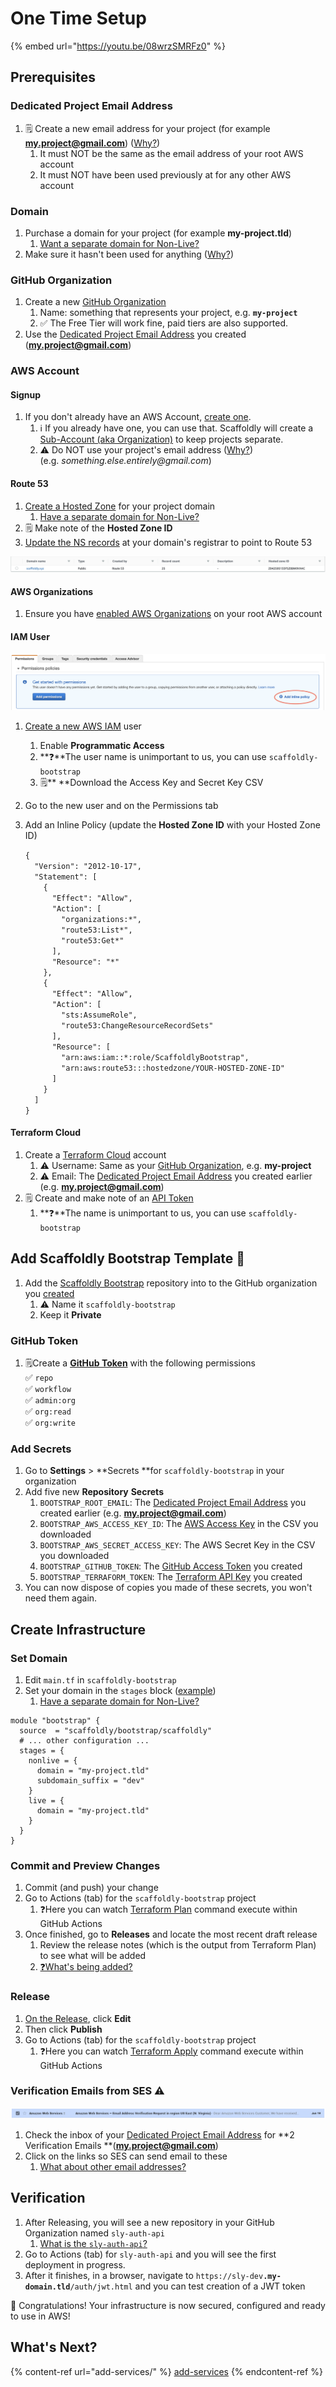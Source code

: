 # One Time Setup

{% embed url="https://youtu.be/08wrzSMRFz0" %}

## Prerequisites

### Dedicated Project Email Address

1. 🗒️ Create a new email address for your project (for example **my.project@gmail.com**) ([Why?](../faqs.md#why-do-i-need-a-dedicated-email-for-my-project))
   1. It must NOT be the same as the email address of your root AWS account
   2. It must NOT have been used previously at for any other AWS account

### Domain

1. Purchase a domain for your project (for example **my-project.tld**)
   1. [Want a separate domain for Non-Live?](../infrastructure/alternate-domain-for-non-live.md)
2. Make sure it hasn't been used for anything ([Why?](../infrastructure/using-an-existing-domain.md))

### GitHub Organization

1. Create a new [GitHub Organization](https://github.com/account/organizations/new)
   1. Name: something that represents your project, e.g. **`my-project`**
   2. ✅ The Free Tier will work fine, paid tiers are also supported.
2. Use the [Dedicated Project Email Address](one-time-setup.md#dedicated-email) you created (**my.project@gmail.com**)

### AWS Account

#### Signup

1. If you don't already have an AWS Account, [create one](https://aws.amazon.com). 
   1. ℹ️ If you already have one, you can use that. Scaffoldly will create a [Sub-Account (aka Organization)](https://aws.amazon.com/organizations/) to keep projects separate.
   2. ⚠️ Do NOT use your project's email address ([Why?](../faqs.md#why-do-i-need-a-dedicated-email-for-my-project)) \
      (e.g. _something.else.entirely@gmail.com_)

#### Route 53

1. [Create a Hosted Zone](https://docs.aws.amazon.com/Route53/latest/DeveloperGuide/CreatingHostedZone.html) for your project domain
   1. [Have a separate domain for Non-Live?](../infrastructure/alternate-domain-for-non-live.md)
2. 🗒️ Make note of the **Hosted Zone ID**
3. [Update the NS records](https://docs.aws.amazon.com/Route53/latest/DeveloperGuide/MigratingDNS.html) at your domain's registrar to point to Route 53

![](<../.gitbook/assets/Screen Shot 2021-06-23 at 9.29.39 AM.png>)

#### **AWS Organizations**

1. Ensure you have [enabled AWS Organizations](https://aws.amazon.com/premiumsupport/knowledge-center/get-started-organizations/) on your root AWS account

#### IAM User

![](<../.gitbook/assets/Screen Shot 2021-06-23 at 10.31.03 AM (1).png>)

1. [Create a new AWS IAM](https://docs.aws.amazon.com/IAM/latest/UserGuide/id_users_create.html#id_users_create_console) user
   1. Enable **Programmatic Access**
   2. **❓**The user name is unimportant to us, you can use `scaffoldly-bootstrap`  
   3. 🗒️** **Download the Access Key and Secret Key CSV
2. Go to the new user and on the Permissions tab
3.  Add an Inline Policy (update the **Hosted Zone ID** with your Hosted Zone ID)

    `{`\
    `  "Version": "2012-10-17",`\
    `  "Statement": [`\
    `    {`\
    `      "Effect": "Allow",`\
    `      "Action": [`\
    `        "organizations:*",`\
    `        "route53:List*",`\
    `        "route53:Get*"`\
    `      ],`\
    `      "Resource": "*"`\
    `    },`\
    `    {`\
    `      "Effect": "Allow",`\
    `      "Action": [`\
    `        "sts:AssumeRole",`\
    `        "route53:ChangeResourceRecordSets"`\
    `      ],`\
    `      "Resource": [`\
    `        "arn:aws:iam::*:role/ScaffoldlyBootstrap",`\
    `        "arn:aws:route53:::hostedzone/YOUR-HOSTED-ZONE-ID"`\
    `      ]`\
    `    }`\
    `  ]`\
    `}`

#### Terraform Cloud

1. Create a [Terraform Cloud](https://app.terraform.io/signup/account) account
   1. ⚠️ Username: Same as your [GitHub Organization](one-time-setup.md#github-organization), e.g. **my-project**
   2. ⚠️ Email: The [Dedicated Project Email Address](one-time-setup.md#dedicated-project-email-address) you created earlier (e.g. **my.project@gmail.com**)
2. 🗒️ Create and make note of an [API Token](https://app.terraform.io/app/settings/tokens)
   1. **❓**The name is unimportant to us, you can use `scaffoldly-bootstrap` 

## Add Scaffoldly Bootstrap Template 🙌 

1. Add the [Scaffoldly Bootstrap](https://github.com/scaffoldly/bootstrap-template/generate) repository into to the GitHub organization you [created](broken-reference)
   1. ⚠️ Name it `scaffoldly-bootstrap`
   2. Keep it **Private**

### GitHub Token

1. 🗒Create a [**GitHub Token**](https://github.com/settings/tokens/new) with the following permissions\
   ✅ `repo`\
   ✅ `workflow`\
   ✅ `admin:org`\
         ✅ `org:read`\
         ✅ `org:write`

### **Add Secrets**

1. Go to **Settings** > **Secrets **for `scaffoldly-bootstrap` in your organization
2. Add five new **Repository** **Secrets**
   1. `BOOTSTRAP_ROOT_EMAIL`: The [Dedicated Project Email Address](one-time-setup.md#dedicated-project-email-address) you created earlier (e.g. **my.project@gmail.com**)
   2. `BOOTSTRAP_AWS_ACCESS_KEY_ID`: The [AWS Access Key](one-time-setup.md#iam-user) in the CSV you downloaded
   3. `BOOTSTRAP_AWS_SECRET_ACCESS_KEY`: The AWS Secret Key in the CSV you downloaded
   4. `BOOTSTRAP_GITHUB_TOKEN`: The [GitHub Access Token](one-time-setup.md#github-token) you created
   5. `BOOTSTRAP_TERRAFORM_TOKEN`: The [Terraform API Key](one-time-setup.md#terraform-cloud) you created
3. You can now dispose of copies you made of these secrets, you won't need them again.

## Create Infrastructure

### Set Domain

1. Edit `main.tf` in `scaffoldly-bootstrap`
2. Set your domain in the `stages` block ([example](https://github.com/scaffoldly-demo/scaffoldly-bootstrap/blob/76206b8a41af9e2a58c0eba3c987f3f65ab46ea3/main.tf#L20-L28))
   1. [Have a separate domain for Non-Live?](../infrastructure/alternate-domain-for-non-live.md)

```
module "bootstrap" {
  source  = "scaffoldly/bootstrap/scaffoldly"
  # ... other configuration ...
  stages = {
    nonlive = {
      domain = "my-project.tld"
      subdomain_suffix = "dev"
    }
    live = {
      domain = "my-project.tld"
    }
  }
}
```

### Commit and Preview Changes

1. Commit (and push) your change
2. Go to Actions (tab) for the `scaffoldly-bootstrap` project
   1. ❓Here you can watch [Terraform Plan](https://www.terraform.io/docs/cli/commands/plan.html) command execute within GitHub Actions
3. Once finished, go to **Releases** and locate the most recent draft release
   1. Review the release notes (which is the output from Terraform Plan) to see what will be added
   2. [❓What's being added?](https://github.com/scaffoldly/terraform-scaffoldly-bootstrap#what-gets-created)

### Release

1. [On the Release](one-time-setup.md#commit-and-preview-changes), click **Edit**
2. Then click **Publish**
3. Go to Actions (tab) for the `scaffoldly-bootstrap` project
   1. ❓Here you can watch [Terraform Apply](https://www.terraform.io/docs/cli/commands/apply.html) command execute within GitHub Actions

### Verification Emails from SES ⚠️

![](<../.gitbook/assets/Screen Shot 2021-06-23 at 11.59.37 AM.png>)

1. Check the inbox of your [Dedicated Project Email Address](one-time-setup.md#dedicated-project-email-address) for **2 Verification Emails **(**my.project@gmail.com**)
2. Click on the links so SES can send email to these
   1. [What about other email addresses?](../faqs.md#ses-cant-send-email-why)

## Verification

1. After Releasing, you will see a new repository in your GitHub Organization named `sly-auth-api`
   1. [What is the `sly-auth-api`?](broken-reference)
2. Go to Actions (tab) for `sly-auth-api` and you will see the first deployment in progress.
3. After it finishes, in a browser, navigate to `https://sly-dev`**`.my-domain.tld`**`/auth/jwt.html` and you can test creation of a JWT token



👏 Congratulations! Your infrastructure is now secured, configured and ready to use in AWS!

## What's Next?

{% content-ref url="add-services/" %}
[add-services](add-services/)
{% endcontent-ref %}



